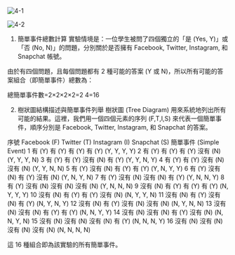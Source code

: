 

![4-1](https://github.com/user-attachments/assets/69d0bcc2-f341-4e80-b8f0-e04c68c9c8fe)

![4-2](https://github.com/user-attachments/assets/fa04c60d-c096-4b75-bfaf-cc342938f5e1)

1. 簡單事件總數計算
實驗情境是：一位學生被問了四個獨立的「是 (Yes, Y)」或「否 (No, N)」的問題，分別關於是否擁有 Facebook, Twitter, Instagram, 和 Snapchat 帳號。

由於有四個問題，且每個問題都有 2 種可能的答案 (Y 或 N)，所以所有可能的答案組合（即簡單事件）總數為：

總簡單事件數=2×2×2×2=2 4=16
 
2. 樹狀圖結構描述與簡單事件列舉
樹狀圖 (Tree Diagram) 用來系統地列出所有可能的結果。這裡，我們用一個四個元素的序列 (F,T,I,S) 來代表一個簡單事件，順序分別是 Facebook, Twitter, Instagram, 和 Snapchat 的答案。

序號	Facebook (F)	Twitter (T)	Instagram (I)	Snapchat (S)	簡單事件 (Simple Event)
1	        有 (Y)	      有 (Y)	    有 (Y)	     有 (Y)	       (Y, Y, Y, Y)
2	        有 (Y)	      有 (Y)	    有 (Y)	    沒有 (N)	     (Y, Y, Y, N)
3	        有 (Y)	      有 (Y)	   沒有 (N)	     有 (Y)	       (Y, Y, N, Y)
4	        有 (Y)	      有 (Y)	   沒有 (N)	    沒有 (N)	     (Y, Y, N, N)
5	        有 (Y)	     沒有 (N)	   有 (Y)	       有 (Y)	       (Y, N, Y, Y)
6	        有 (Y)	     沒有 (N)	   有 (Y)	      沒有 (N)	     (Y, N, Y, N)
7	        有 (Y)	     沒有 (N)	  沒有 (N)	     有 (Y)	       (Y, N, N, Y)
8	        有 (Y)	     沒有 (N)	  沒有 (N)	    沒有 (N)	     (Y, N, N, N)
9	       沒有 (N)	      有 (Y)	   有 (Y)	       有 (Y)	       (N, Y, Y, Y)
10	     沒有 (N)	      有 (Y)	   有 (Y)	      沒有 (N)	     (N, Y, Y, N)
11	     沒有 (N)	      有 (Y)	  沒有 (N)	     有 (Y)	       (N, Y, N, Y)
12	     沒有 (N)	      有 (Y)	  沒有 (N)	    沒有 (N)	     (N, Y, N, N)
13	     沒有 (N)	     沒有 (N)	   有 (Y)	       有 (Y)	       (N, N, Y, Y)
14	     沒有 (N)	     沒有 (N)	   有 (Y)	      沒有 (N)	     (N, N, Y, N)
15	     沒有 (N)	     沒有 (N)	  沒有 (N)	     有 (Y)	       (N, N, N, Y)
16	     沒有 (N)	     沒有 (N)	  沒有 (N)	    沒有 (N)	     (N, N, N, N)

這 16 種組合即為該實驗的所有簡單事件。
